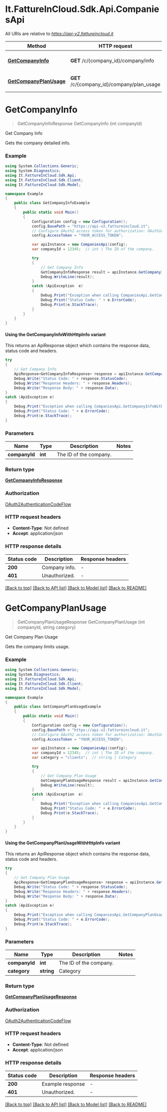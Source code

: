 # It.FattureInCloud.Sdk.Api.CompaniesApi

All URIs are relative to *https://api-v2.fattureincloud.it*

| Method | HTTP request | Description |
|--------|--------------|-------------|
| [**GetCompanyInfo**](CompaniesApi.md#getcompanyinfo) | **GET** /c/{company_id}/company/info | Get Company Info |
| [**GetCompanyPlanUsage**](CompaniesApi.md#getcompanyplanusage) | **GET** /c/{company_id}/company/plan_usage | Get Company Plan Usage |

<a id="getcompanyinfo"></a>
# **GetCompanyInfo**
> GetCompanyInfoResponse GetCompanyInfo (int companyId)

Get Company Info

Gets the company detailed info.

### Example
```csharp
using System.Collections.Generic;
using System.Diagnostics;
using It.FattureInCloud.Sdk.Api;
using It.FattureInCloud.Sdk.Client;
using It.FattureInCloud.Sdk.Model;

namespace Example
{
    public class GetCompanyInfoExample
    {
        public static void Main()
        {
            Configuration config = new Configuration();
            config.BasePath = "https://api-v2.fattureincloud.it";
            // Configure OAuth2 access token for authorization: OAuth2AuthenticationCodeFlow
            config.AccessToken = "YOUR_ACCESS_TOKEN";

            var apiInstance = new CompaniesApi(config);
            var companyId = 12345;  // int | The ID of the company.

            try
            {
                // Get Company Info
                GetCompanyInfoResponse result = apiInstance.GetCompanyInfo(companyId);
                Debug.WriteLine(result);
            }
            catch (ApiException  e)
            {
                Debug.Print("Exception when calling CompaniesApi.GetCompanyInfo: " + e.Message);
                Debug.Print("Status Code: " + e.ErrorCode);
                Debug.Print(e.StackTrace);
            }
        }
    }
}
```

#### Using the GetCompanyInfoWithHttpInfo variant
This returns an ApiResponse object which contains the response data, status code and headers.

```csharp
try
{
    // Get Company Info
    ApiResponse<GetCompanyInfoResponse> response = apiInstance.GetCompanyInfoWithHttpInfo(companyId);
    Debug.Write("Status Code: " + response.StatusCode);
    Debug.Write("Response Headers: " + response.Headers);
    Debug.Write("Response Body: " + response.Data);
}
catch (ApiException e)
{
    Debug.Print("Exception when calling CompaniesApi.GetCompanyInfoWithHttpInfo: " + e.Message);
    Debug.Print("Status Code: " + e.ErrorCode);
    Debug.Print(e.StackTrace);
}
```

### Parameters

| Name | Type | Description | Notes |
|------|------|-------------|-------|
| **companyId** | **int** | The ID of the company. |  |

### Return type

[**GetCompanyInfoResponse**](GetCompanyInfoResponse.md)

### Authorization

[OAuth2AuthenticationCodeFlow](../README.md#OAuth2AuthenticationCodeFlow)

### HTTP request headers

 - **Content-Type**: Not defined
 - **Accept**: application/json


### HTTP response details
| Status code | Description | Response headers |
|-------------|-------------|------------------|
| **200** | Company info. |  -  |
| **401** | Unauthorized. |  -  |

[[Back to top]](#) [[Back to API list]](../README.md#documentation-for-api-endpoints) [[Back to Model list]](../README.md#documentation-for-models) [[Back to README]](../README.md)

<a id="getcompanyplanusage"></a>
# **GetCompanyPlanUsage**
> GetCompanyPlanUsageResponse GetCompanyPlanUsage (int companyId, string category)

Get Company Plan Usage

Gets the company limits usage.

### Example
```csharp
using System.Collections.Generic;
using System.Diagnostics;
using It.FattureInCloud.Sdk.Api;
using It.FattureInCloud.Sdk.Client;
using It.FattureInCloud.Sdk.Model;

namespace Example
{
    public class GetCompanyPlanUsageExample
    {
        public static void Main()
        {
            Configuration config = new Configuration();
            config.BasePath = "https://api-v2.fattureincloud.it";
            // Configure OAuth2 access token for authorization: OAuth2AuthenticationCodeFlow
            config.AccessToken = "YOUR_ACCESS_TOKEN";

            var apiInstance = new CompaniesApi(config);
            var companyId = 12345;  // int | The ID of the company.
            var category = "clients";  // string | Category

            try
            {
                // Get Company Plan Usage
                GetCompanyPlanUsageResponse result = apiInstance.GetCompanyPlanUsage(companyId, category);
                Debug.WriteLine(result);
            }
            catch (ApiException  e)
            {
                Debug.Print("Exception when calling CompaniesApi.GetCompanyPlanUsage: " + e.Message);
                Debug.Print("Status Code: " + e.ErrorCode);
                Debug.Print(e.StackTrace);
            }
        }
    }
}
```

#### Using the GetCompanyPlanUsageWithHttpInfo variant
This returns an ApiResponse object which contains the response data, status code and headers.

```csharp
try
{
    // Get Company Plan Usage
    ApiResponse<GetCompanyPlanUsageResponse> response = apiInstance.GetCompanyPlanUsageWithHttpInfo(companyId, category);
    Debug.Write("Status Code: " + response.StatusCode);
    Debug.Write("Response Headers: " + response.Headers);
    Debug.Write("Response Body: " + response.Data);
}
catch (ApiException e)
{
    Debug.Print("Exception when calling CompaniesApi.GetCompanyPlanUsageWithHttpInfo: " + e.Message);
    Debug.Print("Status Code: " + e.ErrorCode);
    Debug.Print(e.StackTrace);
}
```

### Parameters

| Name | Type | Description | Notes |
|------|------|-------------|-------|
| **companyId** | **int** | The ID of the company. |  |
| **category** | **string** | Category |  |

### Return type

[**GetCompanyPlanUsageResponse**](GetCompanyPlanUsageResponse.md)

### Authorization

[OAuth2AuthenticationCodeFlow](../README.md#OAuth2AuthenticationCodeFlow)

### HTTP request headers

 - **Content-Type**: Not defined
 - **Accept**: application/json


### HTTP response details
| Status code | Description | Response headers |
|-------------|-------------|------------------|
| **200** | Example response |  -  |
| **401** | Unauthorized. |  -  |

[[Back to top]](#) [[Back to API list]](../README.md#documentation-for-api-endpoints) [[Back to Model list]](../README.md#documentation-for-models) [[Back to README]](../README.md)

